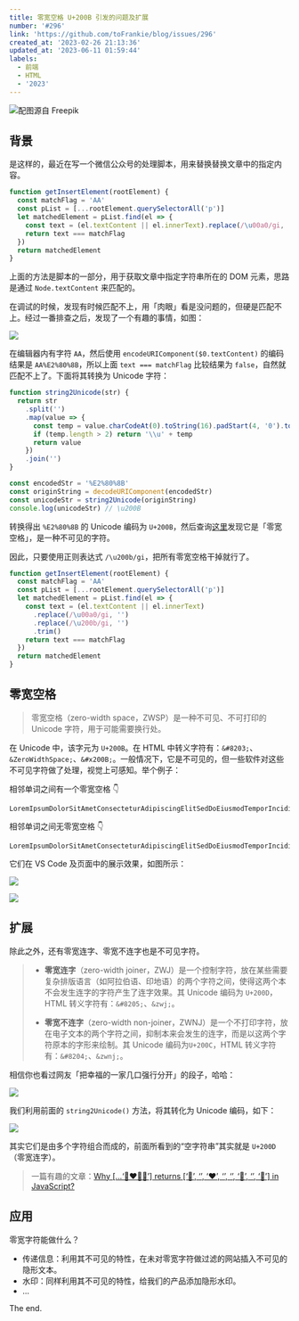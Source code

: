 ```yaml
---
title: 零宽空格 U+200B 引发的问题及扩展
number: '#296'
link: 'https://github.com/toFrankie/blog/issues/296'
created_at: '2023-02-26 21:13:36'
updated_at: '2023-06-11 01:59:44'
labels:
  - 前端
  - HTML
  - '2023'
---
```

![配图源自 Freepik](https://upload-images.jianshu.io/upload_images/5128488-136ccf9ecdd9d9f8.jpg?imageMogr2/auto-orient/strip%7CimageView2/2/w/1240)


## 背景

是这样的，最近在写一个微信公众号的处理脚本，用来替换替换文章中的指定内容。

```js
function getInsertElement(rootElement) {
  const matchFlag = 'AA'
  const pList = [...rootElement.querySelectorAll('p')]
  let matchedElement = pList.find(el => {
    const text = (el.textContent || el.innerText).replace(/\u00a0/gi, '').trim()
    return text === matchFlag
  })
  return matchedElement
}
```

上面的方法是脚本的一部分，用于获取文章中指定字符串所在的 DOM 元素，思路是通过 `Node.textContent` 来匹配的。

在调试的时候，发现有时候匹配不上，用「肉眼」看是没问题的，但硬是匹配不上。经过一番排查之后，发现了一个有趣的事情，如图：

![](https://upload-images.jianshu.io/upload_images/5128488-6410c751bc07389d.png?imageMogr2/auto-orient/strip%7CimageView2/2/w/1240)

在编辑器内有字符 `AA`，然后使用 `encodeURIComponent($0.textContent)` 的编码结果是 `AA%E2%80%8B`，所以上面 `text === matchFlag` 比较结果为 `false`，自然就匹配不上了。下面将其转换为 Unicode 字符：

```js
function string2Unicode(str) {
  return str
    .split('')
    .map(value => {
      const temp = value.charCodeAt(0).toString(16).padStart(4, '0').toUpperCase()
      if (temp.length > 2) return '\\u' + temp
      return value
    })
    .join('')
}

const encodedStr = '%E2%80%8B'
const originString = decodeURIComponent(encodedStr)
const unicodeStr = string2Unicode(originString)
console.log(unicodeStr) // \u200B
```

转换得出 `%E2%80%8B` 的 Unicode 编码为 `U+200B`，然后查询[这里](https://unicode-table.com/cn/200B/)发现它是「零宽空格」，是一种不可见的字符。

因此，只要使用正则表达式 `/\u200b/gi`，把所有零宽空格干掉就行了。

```js
function getInsertElement(rootElement) {
  const matchFlag = 'AA'
  const pList = [...rootElement.querySelectorAll('p')]
  let matchedElement = pList.find(el => {
    const text = (el.textContent || el.innerText)
      .replace(/\u00a0/gi, '')
      .replace(/\u200b/gi, '')
      .trim()
    return text === matchFlag
  })
  return matchedElement
}
```

## 零宽空格

> 零宽空格（zero-width space，ZWSP）是一种不可见、不可打印的 Unicode 字符，用于可能需要换行处。

在 Unicode 中，该字元为 `U+200B`。在 HTML 中转义字符有：`&#8203;`、`&ZeroWidthSpace;`、`&#x200B;`。一般情况下，它是不可见的，但一些软件对这些不可见字符做了处理，视觉上可感知。举个例子：

相邻单词之间有一个零宽空格 👇

```
LoremIpsumDolorSitAmetConsecteturAdipiscingElitSedDoEiusmodTemporIncididuntUtLaboreEtDoloreMagnaAliquaUtEnimAdMinimVeniamQuisNostrudExercitationUllamcoLaborisNisiUtAliquipExEaCommodoConsequatDuisAuteIrureDolorInReprehenderitInVoluptateVelitEsseCillumDoloreEuFugiatNullaPariaturExcepteurSintOccaecatCupidatatNonProidentSuntInCulpaQuiOfficiaDeseruntMollitAnimIdEstLaborum
```
相邻单词之间无零宽空格 👇
```
LoremIpsumDolorSitAmetConsecteturAdipiscingElitSedDoEiusmodTemporIncididuntUtLaboreEtDoloreMagnaAliquaUtEnimAdMinimVeniamQuisNostrudExercitationUllamcoLaborisNisiUtAliquipExEaCommodoConsequatDuisAuteIrureDolorInReprehenderitInVoluptateVelitEsseCillumDoloreEuFugiatNullaPariaturExcepteurSintOccaecatCupidatatNonProidentSuntInCulpaQuiOfficiaDeseruntMollitAnimIdEstLaborum
```

它们在 VS Code 及页面中的展示效果，如图所示：

![](https://upload-images.jianshu.io/upload_images/5128488-67789488fcdea503.png?imageMogr2/auto-orient/strip%7CimageView2/2/w/1240)

![](https://upload-images.jianshu.io/upload_images/5128488-28af3b15691241b8.png?imageMogr2/auto-orient/strip%7CimageView2/2/w/1240)

## 扩展

除此之外，还有零宽连字、零宽不连字也是不可见字符。

> * **零宽连字**（zero-width joiner，ZWJ）是一个控制字符，放在某些需要复杂排版语言（如阿拉伯语、印地语）的两个字符之间，使得这两个本不会发生连字的字符产生了连字效果。其 Unicode 编码为 `U+200D`，HTML 转义字符有：`&#8205;`、`&zwj;`。
>
> * **零宽不连字**（zero-width non-joiner，ZWNJ）是一个不打印字符，放在电子文本的两个字符之间，抑制本来会发生的连字，而是以这两个字符原本的字形来绘制。其 Unicode 编码为`U+200C`，HTML 转义字符有：`&#8204;`、`&zwnj;`。


相信你也看过网友「把幸福的一家几口强行分开」的段子，哈哈：

![](https://upload-images.jianshu.io/upload_images/5128488-d54ed217f2bcac8a.png?imageMogr2/auto-orient/strip%7CimageView2/2/w/1240)

我们利用前面的 `string2Unicode()` 方法，将其转化为 Unicode 编码，如下：

![](https://upload-images.jianshu.io/upload_images/5128488-b27f1d52a9fb08e9.png?imageMogr2/auto-orient/strip%7CimageView2/2/w/1240)

其实它们是由多个字符组合而成的，前面所看到的“空字符串”其实就是 `U+200D`（零宽连字）。

> 一篇有趣的文章：[Why […‘👩❤️💋👨’] returns [‘👩’, ‘’, ‘❤’, ‘️’, ‘’, ‘💋’, ‘’, ‘👨’] in JavaScript?](https://medium.com/frontend-canteen/why-%EF%B8%8F-returns-%EF%B8%8F-in-javascript-7b890e3a13b2)

## 应用

零宽字符能做什么？

* 传递信息：利用其不可见的特性，在未对零宽字符做过滤的网站插入不可见的隐形文本。
* 水印：同样利用其不可见的特性，给我们的产品添加隐形水印。
* ...

The end.
